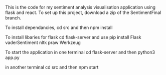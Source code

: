 This is the code for my sentiment analysis visualisation application using flask and react. To set up this project, download a zip of the SentimentFinal branch.

To install dependancies, cd src and then npm install

To install libaries for flask cd flask-server and use pip install
Flask
vaderSentiment
nltk
praw
Werkzeug

To start the application in one terminal cd flask-server and then python3 app.py

in another terminal cd src and then npm start
